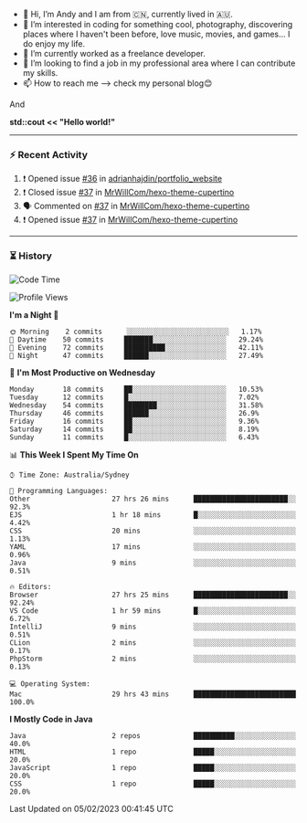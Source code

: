 - 👋 Hi, I’m Andy and I am from :cn:, currently lived in 🇦🇺.
- 👀 I’m interested in coding for something cool, photography, discovering places where I haven't been before, love music, movies, and games... I do enjoy my life.
- 🌱 I’m currently worked as a freelance developer.
- 💞️ I’m looking to find a job in my professional area where I can contribute my skills.
- 📫 How to reach me --> check my personal blog😊

And

**std::cout << "Hello world!"**

---

### ⚡ Recent Activity
<!--START_SECTION:activity-->
1. ❗️ Opened issue [#36](https://github.com/adrianhajdin/portfolio_website/issues/36) in [adrianhajdin/portfolio_website](https://github.com/adrianhajdin/portfolio_website)
2. ❗️ Closed issue [#37](https://github.com/MrWillCom/hexo-theme-cupertino/issues/37) in [MrWillCom/hexo-theme-cupertino](https://github.com/MrWillCom/hexo-theme-cupertino)
3. 🗣 Commented on [#37](https://github.com/MrWillCom/hexo-theme-cupertino/issues/37) in [MrWillCom/hexo-theme-cupertino](https://github.com/MrWillCom/hexo-theme-cupertino)
4. ❗️ Opened issue [#37](https://github.com/MrWillCom/hexo-theme-cupertino/issues/37) in [MrWillCom/hexo-theme-cupertino](https://github.com/MrWillCom/hexo-theme-cupertino)
<!--END_SECTION:activity-->

---

### ⏳ History
<!--START_SECTION:waka-->
![Code Time](http://img.shields.io/badge/Code%20Time-22%20hrs%203%20mins-blue)

![Profile Views](http://img.shields.io/badge/Profile%20Views-134-blue)

**I'm a Night 🦉** 

```text
🌞 Morning    2 commits      ░░░░░░░░░░░░░░░░░░░░░░░░░   1.17% 
🌆 Daytime    50 commits     ███████░░░░░░░░░░░░░░░░░░   29.24% 
🌃 Evening    72 commits     ██████████░░░░░░░░░░░░░░░   42.11% 
🌙 Night      47 commits     ██████░░░░░░░░░░░░░░░░░░░   27.49%

```
📅 **I'm Most Productive on Wednesday** 

```text
Monday       18 commits     ██░░░░░░░░░░░░░░░░░░░░░░░   10.53% 
Tuesday      12 commits     █░░░░░░░░░░░░░░░░░░░░░░░░   7.02% 
Wednesday    54 commits     ████████░░░░░░░░░░░░░░░░░   31.58% 
Thursday     46 commits     ██████░░░░░░░░░░░░░░░░░░░   26.9% 
Friday       16 commits     ██░░░░░░░░░░░░░░░░░░░░░░░   9.36% 
Saturday     14 commits     ██░░░░░░░░░░░░░░░░░░░░░░░   8.19% 
Sunday       11 commits     █░░░░░░░░░░░░░░░░░░░░░░░░   6.43%

```


📊 **This Week I Spent My Time On** 

```text
⌚︎ Time Zone: Australia/Sydney

💬 Programming Languages: 
Other                    27 hrs 26 mins      ███████████████████████░░   92.3% 
EJS                      1 hr 18 mins        █░░░░░░░░░░░░░░░░░░░░░░░░   4.42% 
CSS                      20 mins             ░░░░░░░░░░░░░░░░░░░░░░░░░   1.13% 
YAML                     17 mins             ░░░░░░░░░░░░░░░░░░░░░░░░░   0.96% 
Java                     9 mins              ░░░░░░░░░░░░░░░░░░░░░░░░░   0.51%

🔥 Editors: 
Browser                  27 hrs 25 mins      ███████████████████████░░   92.24% 
VS Code                  1 hr 59 mins        █░░░░░░░░░░░░░░░░░░░░░░░░   6.72% 
IntelliJ                 9 mins              ░░░░░░░░░░░░░░░░░░░░░░░░░   0.51% 
CLion                    2 mins              ░░░░░░░░░░░░░░░░░░░░░░░░░   0.17% 
PhpStorm                 2 mins              ░░░░░░░░░░░░░░░░░░░░░░░░░   0.13%

💻 Operating System: 
Mac                      29 hrs 43 mins      █████████████████████████   100.0%

```

**I Mostly Code in Java** 

```text
Java                     2 repos             ██████████░░░░░░░░░░░░░░░   40.0% 
HTML                     1 repo              █████░░░░░░░░░░░░░░░░░░░░   20.0% 
JavaScript               1 repo              █████░░░░░░░░░░░░░░░░░░░░   20.0% 
CSS                      1 repo              █████░░░░░░░░░░░░░░░░░░░░   20.0%

```



 Last Updated on 05/02/2023 00:41:45 UTC
<!--END_SECTION:waka-->


<!---
JinchuanL/JinchuanL is a ✨ special ✨ repository because its `README.md` (this file) appears on your GitHub profile.
You can click the Preview link to take a look at your changes.
--->
